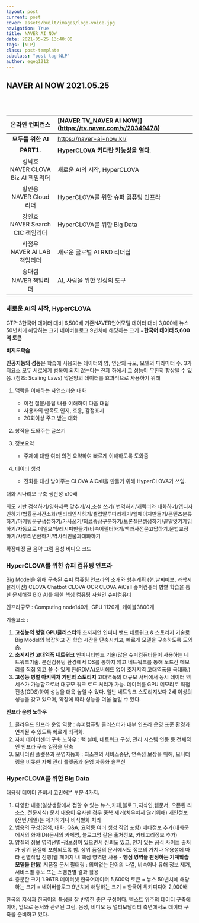 ```yaml
---
layout: post
current: post
cover: assets/built/images/logo-voice.jpg
navigation: True
title: NAVER AI NOW
date: 2021-05-25 13:40:00
tags: [NLP]
class: post-template
subclass: "post tag-NLP"
author: egeg1212
---
```


## NAVER AI NOW 2021.05.25

<br><br>

|          **온라인 컨퍼런스**          | [NAVER TV_NAVER AI NOW]](https://tv.naver.com/v/20349478) |
| :-----------------------------------: | :-------------------------------------------------------- |
|          **모두를 위한 AI**           | <https://naver-ai-now.kr/>                                |
|              **PART1.**               | **HyperCLOVA 커다란 카능성을 열다.**                      |
| 성낙호<br>NAVER CLOVA Biz AI 책임리더 | 새로운 AI의 시작, HyperCLOVA                              |
|      황인용<br>NAVER Cloud 리더       | HyperCLOVA를 위한 슈퍼 컴퓨팅 인프라                      |
|  강인호<br>NAVER Search CIC 책임리더  | HyperCLOVA를 위한 Big Data                                |
|    하정우<br>NAVER AI LAB 책임리더    | 새로운 글로벌 AI R&D 리더십                               |
|       송대섭<br>NAVER 책임리더        | AI, 사람을 위한 일상의 도구                               |

### 새로운 AI의 시작, HyperCLOVA

GTP-3한국어 데이터 대비 6,500배
기존NAVER언어모델 데이터 대비 3,000배
뉴스 50년치에 해당하는 크기
네이버블로그 9년치에 해당하는 크기
=**한국어 데이터 5,600억 토큰**

**비지도학습**

**인공지능의 성능**은
학습에 사용되는 데이터의 양,
연산의 규모,
모델의 파라미터 수.
3가지요소 모두 서로에게 병목이 되지 않는다는 전제 하에서
그 성능이 무한히 향상될 수 있음. (참조: Scaling Laws)
많은양의 데이터를 효과적으로 사용하기 위해

1. 맥락을 이해하는 자연스러운 대화

   - 이전 질문/응답 내용 이해하여 다음 대답
   - 사용자의 만족도 인지, 호응, 감정표시
   - 20회이상 주고 받는 대화

2. 창작을 도와주는 글쓰기
3. 정보요약

   - 주제에 대한 여러 의견 요약하여 빠르게 이해하도록 도와줌

4. 데이터 생성
   - 전화를 대신 받아주는 CLOVA AiCall을 만들기 위해 HyperCLOVA가 쓰임.

대화 시나리오 구축 생산성 x10배

의도 기반 검색하기/영화제목 맞추기/시,소설 쓰기/ 번역하기/캐릭터와 대화하기/앱디자인하기/법률문서간소화/엔티티인식하기/셀럽말투따라하기/웹페이지만들기/콘텐츠분류하기/마케팅문구생성하기/가사쓰기/의료증상구분하기/토론질문생성하기/끝말잇기게임하기/자동으로 메일으씩/레시피만들기/비속어필터하기/백과사전묻고답하기.문법교정하기/사투리변환하기/역사적인물과대화하기

확장예정
글 음악 그림 음성 비디오 코드

### HyperCLOVA를 위한 슈퍼 컴퓨팅 인프라

Big Model을 위해 구축된 슈퍼 컴퓨팅 인프라의 소개와 향후계획
(현.날씨예보, 과학시뮬레이션)
CLOVA Chatbot
CLOVA OCR
CLOVA AiCall
슈퍼컴퓨터 병렬 학습을 통한 문제해결
BIG AI를 위한 핵심 컴퓨팅 자원인 슈퍼컴퓨터

인프라규모 :
Computing node140개, GPU 1120개, 케이블3800개

기술요소 :

1. **고성능의 병렬 GPU클러스터**와 초저지연 인피니 밴드 네트워크 & 스토리지 기술로 Big Model의 복잡하고 긴 학습 시간을 단축시키고, 빠르게 모델을 구축하도록 도와줌.
2. **초저지연 고대역폭 네트워크**
   인피니티밴드 기술(많은 슈퍼컴퓨터들이 사용하는 네트워크기술. 분산컴퓨팅 환경에서 OS를 통하지 않고 네트워크를 통해 노드간 메모리를 직접 읽고 쓸 수 있게 한(RDMA)오버헤드 없이 초저지역 고대역폭을 극대화.)
3. **고성능 병렬 아키텍처 기반의 스토리지**
   고대역폭의 대규모 서버에서 동시 데이터 엑세스가 가능함으로써 대규모 워크 로드 처리가 가능.
   데이터를 GPU 메모리로 직접 전송(GDS)하여 성능을 더욱 높일 수 있다.
   일반 네트워크 스토리지보다 2배 이상의 성능을 갖고 있으며, 확장에 따라 성능을 더울 높일 수 있다.

**인프라 운영 노하우**

1. 클라우드 인프라 운영 역랑 :
   슈퍼컴퓨팅 클러스터가 내부 인프라 운영 표준 환경과 연계될 수 있도록 빠르게 최적화.
2. 자체 데이터센터 구축 노하우 :
   랙 설비, 네트워크 구성, 관리 시스템 연동 등 전체적인 인프라 구축 일정을 단축
3. 모니터링 플랫폼과 운영자동화 :
   최소한의 서비스중단, 연속성 보장을 위해, 모니터링을 비롯한 자체 관리 플랫폼과 운영 자동화 솔루션

### HyperCLOVA를 위한 Big Data

대용량 데이터 준비시 고민해본 부분 4가지.

1. 다양한 내용(일상생활에서 접할 수 있는 뉴스,카페,블로그,지식인,웹문서, 오픈된 리소스, 전문지식)
   문서 내용이 유사한 경우 중복 제거(치우치지 않기위해)
   개인정보(전번,메일)는 제거하거나 비식별화 처리
2. 범용의 구성(검색, 대화, Q&A, 요약등 여러 생성 작업 포함)
   메타정보 추가(대화문에서의 화자ID)(문서의 카페명, 블로그명 같은 출처정보, 카테고리정보 추가)
3. 양질의 정보
   영역선별-정보성이 있으면서 신뢰도 있고, 인기 있는 공식 사이트 출처가 상위 품질에 포함되도록 함.
   상위 품질의 문서에서도 정보의 가치나 유용성에 따라 선별작업 진행(웹 페이지 내 핵심 영역만 사용 - **행심 영역을 판정하는 기계학습 모델을 만듦**)
   저품질 문서 필터링 : 의미없는 단어의 나열, 비속어나 유해 정보 제거, 서비스별 홍보 또는 스팸판별 결과 활용
4. 충분한 크기
   1.96TB 데이터셋
   한국어데이터 5,600억 토큰 = 뉴스 50년치에 해당하는 크기 = 네이버블로그 9년치에 해당하는 크기 = 한국어 위키피디어 2,900배

한국의 지식과 한국어의 특성을 잘 반영한 좋은 구성이다.
텍스트 위주의 데이터 구축에 이어,
앞으로 문서와 관련된 그림, 음성, 비디오 등 멀티모달리티 측면에서도 데이터 구축을 준비하고 있다.
